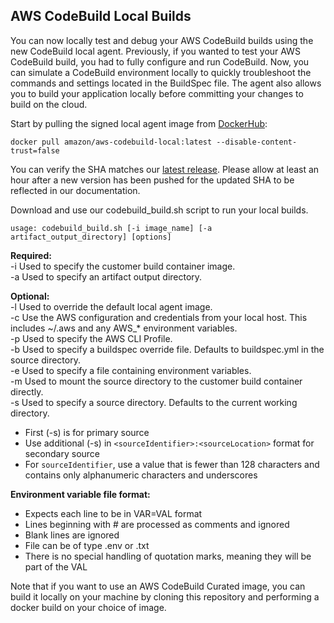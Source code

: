 ## AWS CodeBuild Local Builds


You can now locally test and debug your AWS CodeBuild builds using the new CodeBuild local agent.
Previously, if you wanted to test your AWS CodeBuild build, you had to fully configure and run
CodeBuild. Now, you can simulate a CodeBuild environment locally to quickly troubleshoot the
commands and settings located in the BuildSpec file. The agent also allows you to build your application
locally before committing your changes to build on the cloud.

Start by pulling the signed local agent image from [DockerHub](https://hub.docker.com/r/amazon/aws-codebuild-local/):

    docker pull amazon/aws-codebuild-local:latest --disable-content-trust=false


You can verify the SHA matches our [latest release](https://docs.aws.amazon.com/codebuild/latest/userguide/samples.html). Please allow at least an hour after a new version has been pushed for the updated SHA to be reflected in our documentation. 

Download and use our codebuild_build.sh script to run your local builds.

    usage: codebuild_build.sh [-i image_name] [-a artifact_output_directory] [options]

**Required:**  
  -i        Used to specify the customer build container image.  
  -a        Used to specify an artifact output directory.  

**Optional:**  
  -l        Used to override the default local agent image.  
  -c        Use the AWS configuration and credentials from your local host. This includes ~/.aws and any AWS_* environment variables.  
  -p        Used to specify the AWS CLI Profile.  
  -b        Used to specify a buildspec override file. Defaults to buildspec.yml in the source directory.  
  -e        Used to specify a file containing environment variables.  
  -m        Used to mount the source directory to the customer build container directly.  
  -s        Used to specify a source directory. Defaults to the current working directory.  
  * First (-s) is for primary source
  * Use additional (-s) in `<sourceIdentifier>:<sourceLocation>` format for secondary source
  * For `sourceIdentifier`, use a value that is fewer than 128 characters and contains only alphanumeric characters and underscores

**Environment variable file format:**
  * Expects each line to be in VAR=VAL format
  * Lines beginning with # are processed as comments and ignored
  * Blank lines are ignored
  * File can be of type .env or .txt
  * There is no special handling of quotation marks, meaning they will be part of the VAL

Note that if you want to use an AWS CodeBuild Curated image, you can build it locally on your machine by cloning this repository and performing a docker build on your choice of image.
